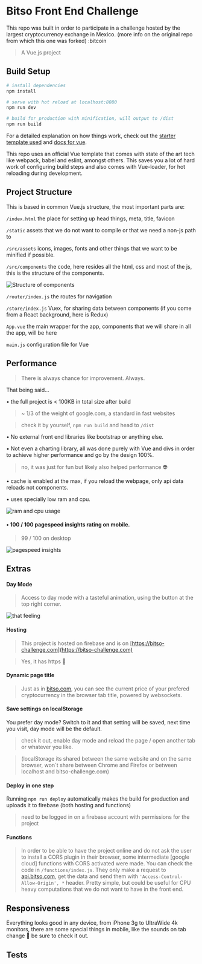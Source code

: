 # Bitso Front End Challenge
This repo was built in order to participate in a challenge hosted by the largest cryptocurrency exchange in Mexico. (more info on the original repo from which this one was forked) :bitcoin

> A Vue.js project

## Build Setup

``` bash
# install dependencies
npm install

# serve with hot reload at localhost:8080
npm run dev

# build for production with minification, will output to /dist
npm run build

```

For a detailed explanation on how things work, check out the [starter template used](http://vuejs-templates.github.io/webpack/) and [docs for vue](http://vuejs.github.io/).

This repo uses an official Vue template that comes with state of the art tech like webpack, babel and eslint, amongst others. This saves you a lot of hard work of configuring build steps and also comes with Vue-loader, for hot reloading during development.

## Project Structure

This is based in common Vue.js structure, the most important parts are:

`/index.html` the place for setting up head things, meta, title, favicon

`/static` assets that we do not want to compile or that we need a non-js path to

`/src/assets` icons, images, fonts and other things that we want to be minified if possible.

`/src/components` the code, here resides all the html, css and most of the js, this is the structure of the components.

![Structure of components](/static/structure.png)

`/router/index.js` the routes for navigation

`/store/index.js` Vuex, for sharing data between components (if you come from a React background, here is Redux)

`App.vue` the main wrapper for the app, components that we will share in all the app, will be here

`main.js` configuration file for Vue

## Performance
>There is always chance for improvement. Always.

That being said...

• the full project is < 100KB in total size after build
> ~ 1/3 of the weight of google.com, a standard in fast websites

> check it by yourself, `npm run build` and head to `/dist`

• No external front end libraries like bootstrap or anything else.

• Not even a charting library, all was done purely with Vue and divs in order to achieve higher performance and go by the design 100%.

> no, it was just for fun but likely also helped performance :alien:

• cache is enabled at the max, if you reload the webpage, only api data reloads not components.

• uses specially low ram and cpu.

![ram and cpu usage](/static/ram.png)

#### • 100 / 100 pagespeed insights rating on mobile.
> 99 / 100 on desktop

![pagespeed insights](/static/pagespeed-insights.png)

## Extras

#### Day Mode

>Access to day mode with a tasteful animation, using the button at the top right corner.

![that feeling](/static/that-feeling.jpg)

#### Hosting

>This project is hosted on firebase and is on [https://bitso-challenge.com](https://bitso-challenge.com)

>Yes, it has https :rocket:

#### Dynamic page title
>Just as in [bitso.com](bitso.com), you can see the current price of your prefered cryptocurrency in the browser tab title, powered by websockets.

#### Save settings on localStorage
You prefer day mode? Switch to it and that setting will be saved, next time you visit, day mode will be the default.

> check it out, enable day mode and reload the page / open another tab or whatever you like.

> (localStorage its shared between the same website and on the same browser, won´t share between Chrome and Firefox or between localhost and bitso-challenge.com)

#### Deploy in one step
Running `npm run deploy` automatically makes the build for production and uploads it to firebase (both hosting and functions)

> need to be logged in on a firebase account with permissions for the project

#### Functions
> In order to be able to have the project online and do not ask the user to install a CORS plugin in their browser, some intermediate [google cloud] functions with CORS activated were made. You can check the code in `/functions/index.js`. They only make a request to [api.bitso.com](api.bitso.com), get the data and send them with `'Access-Control-Allow-Origin', *` header. Pretty simple, but could be useful for CPU heavy computations that we do not want to have in the front end.

## Responsiveness
Everything looks good in any device, from iPhone 3g to UltraWide 4k monitors, there are some special things in mobile, like the sounds on tab change :bell: be sure to check it out.

## Tests
